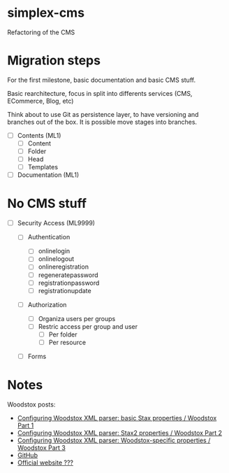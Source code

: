 # simplex-cms
Refactoring of the CMS

# Migration steps
For the first milestone, basic documentation and basic CMS stuff.

Basic rearchitecture, focus in split into differents services (CMS, ECommerce, Blog, etc)

Think about to use Git as persistence layer, to have versioning and branches out of the box. It is possible move stages into branches.

- [ ] Contents (ML1)
  - [ ] Content
  - [ ] Folder
  - [ ] Head
  - [ ] Templates
- [ ] Documentation (ML1)

# No CMS stuff
- [ ] Security Access (ML9999)
  - [ ] Authentication
    - [ ] onlinelogin
    - [ ] onlinelogout
    - [ ] onlineregistration
    - [ ] regeneratepassword
    - [ ] registrationpassword
    - [ ] registrationupdate
  - [ ] Authorization
    - [ ] Organiza users per groups
    - [ ] Restric access per group and user
      - [ ] Per folder
      - [ ] Per resource
  - [ ] Forms


# Notes
Woodstox posts:
- [Configuring Woodstox XML parser: basic Stax properties / Woodstox Part 1](https://medium.com/@cowtowncoder/configuring-woodstox-xml-parser-basic-stax-properties-39bdf88c18ec)
- [Configuring Woodstox XML parser: Stax2 properties / Woodstox Part 2](https://medium.com/@cowtowncoder/configuring-woodstox-xml-parser-stax2-properties-c80ef5a32ef1) 
- [Configuring Woodstox XML parser: Woodstox-specific properties / Woodstox Part 3](https://medium.com/@cowtowncoder/configuring-woodstox-xml-parser-woodstox-specific-properties-1ce5030a5173)
- [GitHub](https://github.com/FasterXML/woodstox)
- [Official website ???](https://fasterxml.github.io/woodstox/)
